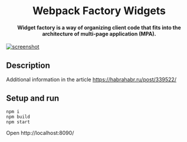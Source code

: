 

<h1 align="center">
  Webpack Factory Widgets
</h1>

<h4 align="center">Widget factory is a way of organizing client code that fits into the architecture of multi-page application (MPA).</h4>

<a href="https://habrahabr.ru/post/339522/" target="_blank">![screenshot](https://habrastorage.org/webt/59/d7/99/59d7993a0dc4b994138504.png)</a>

## Description
Additional information in the article <a href="https://habrahabr.ru/post/339522/" target="_blank">https://habrahabr.ru/post/339522/</a>

## Setup and run
```
npm i
npm build
npm start
```

Open http://localhost:8090/
